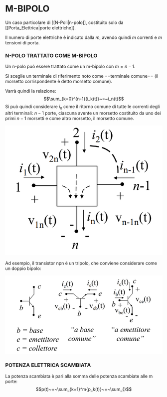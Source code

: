 # M-BIPOLO
Un caso particolare di [[N-Poli|n-polo]], costituito solo da [[Porta_Elettrica|porte elettriche]].

Il numero di porte elettriche è indicato dalla $m$, avendo quindi $m$ correnti e $m$ tensioni di porta.

### N-POLO TRATTATO COME M-BIPOLO
Un n-polo può essere trattato come un m-bipolo con $m=n-1$.

Si sceglie un terminale di riferimento noto come ==terminale comune== (il morsetto corrispondente è detto morsetto comune).

Varrà quindi la relazione:
$$\sum_{k=0}^{n-1}{i_k(t)}~=~i_n(t)$$
Si può quindi considerare $i_n$ come il ritorno comune di tutte le correnti degli altri terminali: $n-1$ porte, ciascuna avente un morsetto costituito da uno dei primi $n-1$ morsetti e come altro morsetto, il morsetto comune.

![M-BIPOLO|500](Images/M-Bipolo_1.png)

Ad esempio, il transistor npn è un tripolo, che conviene considerare come un doppio bipolo:

![TRANSISTOR NPN|500](Images/M-Bipolo_2.png)

### POTENZA ELETTRICA SCAMBIATA
La potenza scambiata è pari alla somma delle potenza scambiate alle m porte:
$$p(t)~=~\sum_{k=1}^m{p_k(t)}~=~\sum_{}$$